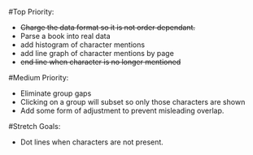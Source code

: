 

#Top Priority:
- ~~Charge the data format so it is not order dependant.~~
- Parse a book into real data
- add histogram of character mentions
- add line graph of character mentions by page
- ~~end line when character is no longer mentioned~~

#Medium Priority:
- Eliminate group gaps
- Clicking on a group will subset so only those characters are shown
- Add some form of adjustment to prevent misleading overlap.

#Stretch Goals:
- Dot lines when characters are not present.
